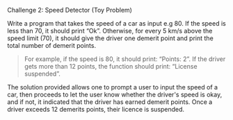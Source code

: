 Challenge 2: Speed Detector (Toy Problem)

Write a program that takes the speed of a car as input e.g 80. If the speed is less than 70, it should print “Ok”. Otherwise, for every 5 km/s above the speed limit (70), it should give the driver one demerit point and print the total number of demerit points.

   > For example, if the speed is 80, it should print: “Points: 2”. If the driver gets more than 12 points, the function should print: “License suspended”.



The solution provided allows one to prompt a user to input the speed of a car, then proceeds to let the user know whether the driver's speed is okay, and if not, it indicated that the driver has earned demerit points. Once a driver exceeds 12 demerits points, their licence is suspended.